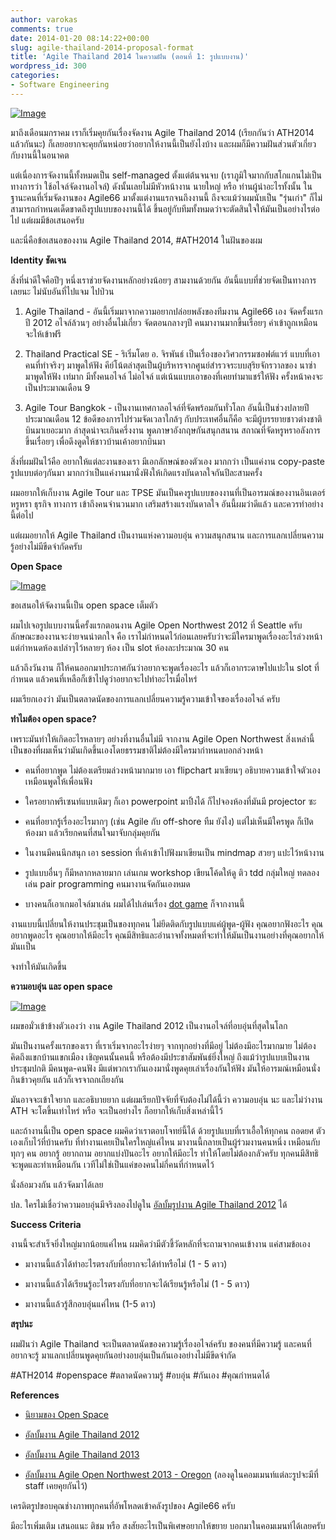 ```yaml
---
author: varokas
comments: true
date: 2014-01-20 08:14:22+00:00
slug: agile-thailand-2014-proposal-format
title: 'Agile Thailand 2014 ในความฝัน (ตอนที่ 1: รูปแบบงาน)'
wordpress_id: 300
categories:
- Software Engineering
---
```


[![Image](/images/2014/01/579851_10150863482402371_974468146_n.jpg?w=650)](/images/2014/01/579851_10150863482402371_974468146_n.jpg)

มาถึงเดือนมกราคม เราก็เริ่มคุยกันเรื่องจัดงาน Agile Thailand 2014 (เรียกกันว่า ATH2014 แล้วกันนะ) ก็เลยอยากจะคุยกันหน่อยว่าอยากให้งานนี้เป็นยังไงบ้าง และผมก็มีความฝันส่วนตัวเกี่ยวกับงานนี้ในอนาคต

แต่เนื่องการจัดงานนี้ทั้งหมดเป็น self-managed ตั้งแต่ต้นจนจบ (เราภูมิใจมากกับสโกแกนไม่เป็นทางการว่า ใช้อไจล์จัดงานอไจล์) ดังนั้นเลยไม่มีหัวหน้างาน นายใหญ่ หรือ ท่านผู้นำอะไรทั้งนั้น ในฐานะคนที่เริ่มจัดงานของ Agile66 มาตั้งแต่งานแรกจนถึงงานนี้ ถึงจะแม้ว่าผมนับเป็น "รุ่นเก่า" ก็ไม่สามารถกำหนดเด็ดขาดถึงรูปแบบของงานนี้ได้ ขึ้นอยู่กับทีมทั้งหมดว่าจะตัดสินใจให้มันเป็นอย่างไรต่อไป แต่ผมมีข้อเสนอครับ

และนี่คือข้อเสนอของงาน Agile Thailand 2014, #ATH2014 ในฝันของผม

**Identity ชัดเจน**

สิ่งที่น่าดีใจคือปีๆ หนึ่งเราช่วยจัดงานหลักอย่างน้อยๆ สามงานด้วยกัน อันนี้แบบที่ช่วยจัดเป็นทางการเลยนะ ไม่นับอันที่ไปแจม ไปป่วน



	
  1. Agile Thailand - อันนี้เริ่มมาจากความอยากปล่อยพลังของทีมงาน Agile66 เอง จัดครั้งแรกปี 2012 อไจล์ล้วนๆ อย่างอื่นไม่เกี่ยว จัดตอนกลางๆปี คนมางานมากขึ้นเรื่อยๆ ค่าเข้าถูกเหมือนจะให้เข้าฟรี

	
  2. Thailand Practical SE - ริเริ่มโดย อ. จิรพันธ์ เป็นเรื่องของวิศวกรรมซอฟต์แวร์ แบบที่เอาคนที่ทำจริงๆ มาพูดให้ฟัง คีย์โน้ตล่าสุดเป็นผู้บริหารจากศูนย์สำรวจระบบสุริยจักรวาลของ นาซ่า มาพูดให้ฟัง เท่มาก มีทั้งคนอไจล์ ไม่อไจล์ แต่เน้นแบบเอาของที่เคยทำมาแชร์ให้ฟัง ครั้งหน้าคงจะเป็นประมาณเดือน 9

	
  3. Agile Tour Bangkok - เป็นงานเทศกาลอไจล์ที่จัดพร้อมกันทั่วโลก อันนี้เป็นช่วงปลายปี ประมาณเดือน 12 ข้อดีของการไปร่วมจัดเวลาใกล้ๆ กับประเทศอื่นก็คือ จะมีผู้บรรยายชาวต่างชาติบินมาเยอะมาก ล่าสุดน่าจะเกินครึ่งงาน พูดภาษาอังกฤษกันสนุกสนาน สถาณที่จัดหรูหราอลังการขึ้นเรื่อยๆ เพื่อดึงดูดให้ชาวบ้านเค้าอยากบินมา


สิ่งที่ผมฝันไว้คือ อยากให้แต่ละงานของเรา มีเอกลักษณ์ของตัวเอง มากกว่า เป็นแค่งาน copy-paste รูปแบบต่อๆกันมา มากกว่าเป็นแค่งานมานั่งฟังให้เกิดแรงบันดาลใจกันปีละสามครั้ง

ผมอยากให้เก็บงาน Agile Tour และ TPSE มันเป็นคงรูปแบบของงานที่เป็นอารมณ์ของงานอินเตอร์ หรูหรา ธุรกิจ ทางการ เข้าถึงคนจำนวนมาก เสริมสร้างแรงบันดาลใจ อันนี้ผมว่าดีแล้ว และควรทำอย่างนี้ต่อไป

แต่ผมอยากให้ Agile Thailand เป็นงานแห่งความอบอุ่น ความสนุกสนาน และการแลกเปลี่ยนความรู้อย่างไม่มีขีดจำกัดครับ

**Open Space**

[![Image](/images/2014/01/250612_10151490905033690_605459575_n.jpg?w=650)](/images/2014/01/250612_10151490905033690_605459575_n.jpg)

ขอเสนอให้จัดงานนี้เป็น open space เต็มตัว

ผมไปเจอรูปแบบงานนี้ครั้งแรกตอนงาน Agile Open Northwest 2012 ที่ Seattle ครับ ลักษณะของงานจะง่ายจนน่าตกใจ คือ เราไม่กำหนดไว้ก่อนเลยครับว่าจะมีใครมาพูดเรื่องอะไรล่วงหน้า แต่กำหนดห้องเปล่าๆไว้หลายๆ ห้อง เป็น slot ห้องละประมาณ 30 คน

แล้วถึงวันงาน ก็ให้คนออกมาประกาศกันว่าอยากจะพูดเรื่องอะไร แล้วก็เอากระดาษไปแปะใน slot ที่กำหนด แล้วคนที่เหลือก็เข้าไปดูว่าอยากจะไปทำอะไรเมื่อไหร่

ผมเรียกเองว่า มันเป็นตลาดนัดของการแลกเปลี่ยนความรู้ความเข้าใจของเรื่องอไจล์ ครับ

**ทำไมต้อง open space?**

เพราะมันทำให้เกิดอะไรหลายๆ อย่างที่งานอื่นไม่มี จากงาน Agile Open Northwest สิ่งเหล่านี้เป็นของที่ผมเห็นว่ามันเกิดขึ้นเองโดยธรรมชาติไม่ต้องมีใครมากำหนดบอกล่วงหน้า



	
  * คนที่อยากพูด ไม่ต้องเตรียมล่วงหน้ามากมาย เอา flipchart มาเขียนๆ อธิบายความเข้าใจตัวเอง เหมือนพูดให้เพื่อนฟัง

	
  * ใครอยากพรีเซนท์แบบเดิมๆ ก็เอา powerpoint มาปิ้งได้ ก็ไปจองห้องที่มันมี projector ซะ

	
  * คนที่อยากรู้เรื่องอะไรมากๆ (เช่น Agile กับ off-shore ทืม ยังไง) แต่ไม่เห็นมีใครพูด ก็เปิดห้องมา แล้วเรียกคนที่สนใจมาจับกลุ่มคุยกัน

	
  * ในงานมีคนนึกสนุก เอา session ที่เค้าเข้าไปฟังมาเขียนเป็น mindmap สวยๆ แปะไว้หน้างาน

	
  * รูปแบบอื่นๆ ก็มีหลากหลายมาก เล่นเกม​ workshop เขียนโค้ดให้ดู ติว tdd กลุ่มใหญ่ ทดลองเล่น pair programming คนมางานจัดกันเองหมด

	
  * บางคนก็เอาเกมอไจล์มาเล่น ผมได้ไปเล่นเรื่อง [dot game](https://www.youtube.com/watch?v=5R_DntLIfm4) ก็จากงานนี้


งานแบบนี้เปลี่ยนให้งานประชุมเป็นของทุกคน ไม่ยึดติดกับรูปแบบแค่ผู้พูด-ผู้ฟัง คุณอยากฟังอะไร คุณอยากพูดอะไร คุณอยากให้มีอะไร คุณมีสิทธิและอำนาจทั้งหมดที่จะทำให้มันเป็นงานอย่างที่คุณอยากให้มันเเป็น

จงทำให้มันเกิดขึ้น

**ความอบอุ่น และ open space**

[![Image](/images/2014/01/382399_10150863497547371_1478682118_n.jpg?w=650)](/images/2014/01/382399_10150863497547371_1478682118_n.jpg)

ผมขอมั่วเข้าข้างตัวเองว่า งาน Agile Thailand 2012 เป็นงานอไจล์ที่อบอุ่นที่สุดในโลก

มันเป็นงานครั้งแรกของเรา ที่เราเริ่มจากอะไรง่ายๆ จากทุกอย่างที่มีอยู่ ไม่ต้องมีอะไรมากมาย ไม่ต้องคิดถึงแขกบ้านแขกเมือง เชิญคนนั้นคนนี้ หรือต้องมีประชาสัมพันธ์ยิ่งใหญ่ ถึงแม้ว่ารูปแบบเป็นงานประชุมปกติ มีคนพูด-คนฟัง มีแต่พวกเรากันเองมานั่งพูดคุยเล่าเรื่องกันให้ฟัง มันให้อารมณ์เหมือนนั่งกินข้าวคุยกัน แล้วก็เจรจาถกเถียงกัน

มันอาจจะเข้าใจยาก และอธิบายยาก แต่ผมเรียกปัจจัยที่จับต้องไม่ได้นี้ว่า ความอบอุ่น นะ และไม่ว่างาน ATH จะโตขึ้นเท่าไหร่ หรือ จะเป็นอย่างไร ก็อยากให้เก็บสิ่งเหล่านี้ไว้

และถ้างานนี้เป็น open space ผมคิดว่าเราตอบโจทย์นี้ได้ ด้วยรูปแบบที่เราเอื้อให้ทุกคน ถอดยศ ตัวเองเก็บไว้ที่บ้านครับ ที่ทำงานเคยเป็นใครใหญ่แค่ไหน มางานนี้กลายเป็นผู้ร่วมงานคนหนึ่ง เหมือนกับทุกๆ คน อยากรู้ อยากถาม อยากแบ่งปันอะไร อยากให้มีอะไร ทำให้โดยไม่ต้องกลัวครับ ทุกคนมีสิทธิจะพูดและทำเหมือนกัน เวทีไม่ใช่เป็นแค่ของคนไม่กี่คนที่กำหนดไว้

นั่งล้อมวงกัน แล้วจัดมาได้เลย

ปล.​ ใครไม่เชื่อว่าความอบอุ่นมีจริงลองไปดูใน [อัลบั้มรูปงาน Agile Thailand 2012](https://www.facebook.com/media/set/?set=oa.10151015561961998&type=1) ได้

**Success Criteria**

งานนี้จะสำเร็จยิ่งใหญ่มากน้อยแค่ไหน ผมคิดว่ามีตัวชี้วัดหลักที่จะถามจากคนเข้างาน แค่สามข้อเอง



	
  * มางานนี้แล้วได้ทำอะไรตรงกับที่อยากจะได้ทำหรือไม่ (1 - 5 ดาว)

	
  * มางานนี้แล้วได้เรียนรู้อะไรตรงกับที่อยากจะได้เรียนรู้หรือไม่ (1 - 5 ดาว)

	
  * มางานนี้แล้วรู้สึกอบอุ่นแค่ไหน (1-5 ดาว)


**สรุปนะ**

ผมฝันว่า Agile Thailand จะเป็นตลาดนัดของความรู้เรื่องอไจล์ครับ ของคนที่มีความรู้ และคนที่อยากจะรู้ มาแลกเปลี่ยนพูดคุยกันอย่างอบอุ่นเป็นกันเองอย่างไม่มีขีดจำกัด

#ATH2014 #openspace #ตลาดนัดความรู้ #อบอุ่น #กันเอง #คุณกำหนดได้

**References**



	
  * [นิยามของ Open Space](http://www.agileopennorthwest.com/2014/openspace.php)

	
  * [อัลบั้มงาน Agile Thailand 2012](https://www.facebook.com/media/set/?set=oa.10151015561961998&type=1)

	
  * [อัลบั้มงาน Agile Thailand 2013](https://www.facebook.com/media/set/?set=oa.10151630504091998&type=1)

	
  * [อัลบั้มงาน Agile Open Northwest 2013 - Oregon](https://www.facebook.com/media/set/?set=oa.10151433535836998&type=1) (ลองดูในคอมเมนท์แต่ละรูปจะมีที่ staff เคยคุยกันไว้)


เครดิตรูปขอบคุณช่างภาพทุกคนที่อัพโหลดเข้าคลังรูปของ Agile66 ครับ

มีอะไรเพิ่มเติม เสนอแนะ ติชม หรือ สงสัยอะไรเป็นพิเศษอยากให้ขยาย บอกมาในคอมเมนท์ได้เลยครับ
